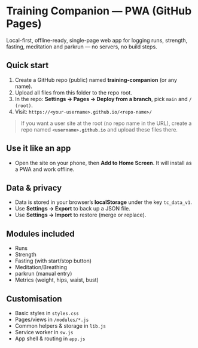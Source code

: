 # Training Companion — PWA (GitHub Pages)

Local-first, offline-ready, single-page web app for logging runs, strength, fasting, meditation and parkrun — no servers, no build steps.

## Quick start 
1. Create a GitHub repo (public) named **training-companion** (or any name).
2. Upload all files from this folder to the repo root.
3. In the repo: **Settings → Pages → Deploy from a branch**, pick `main` and `/ (root)`.
4. Visit: `https://<your-username>.github.io/<repo-name>/`

> If you want a user site at the root (no repo name in the URL), create a repo named **`<username>.github.io`** and upload these files there.

## Use it like an app
- Open the site on your phone, then **Add to Home Screen**. It will install as a PWA and work offline.

## Data & privacy
- Data is stored in your browser’s **localStorage** under the key `tc_data_v1`.
- Use **Settings → Export** to back up a JSON file.
- Use **Settings → Import** to restore (merge or replace).

## Modules included
- Runs
- Strength
- Fasting (with start/stop button)
- Meditation/Breathing
- parkrun (manual entry)
- Metrics (weight, hips, waist, bust)

## Customisation
- Basic styles in `styles.css`
- Pages/views in `/modules/*.js`
- Common helpers & storage in `lib.js`
- Service worker in `sw.js`
- App shell & routing in `app.js`

